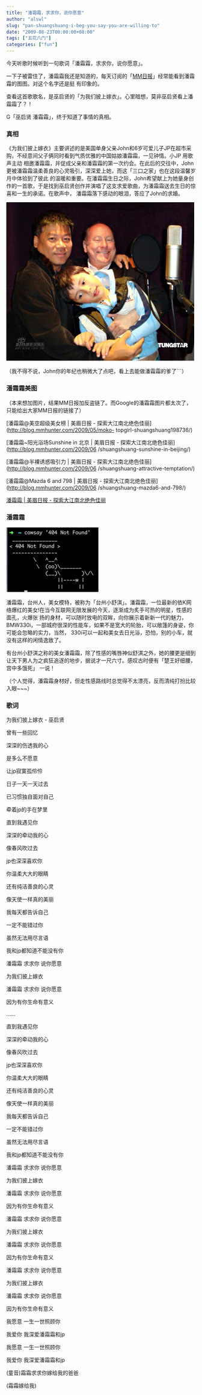 ```yaml
---
title: "潘霜霜，求求你，说你愿意"
author: "alswl"
slug: "pan-shuangshuang-i-beg-you-say-you-are-willing-to"
date: "2009-08-23T00:00:00+08:00"
tags: ["五花八门"]
categories: ["fun"]
---
```


今天听歌时候听到一句歌词「潘霜霜，求求你，说你愿意」。

一下子被雷住了，潘霜霜我还是知道的，每天订阅的「[MM日报](http://blog.mmhunter.com/)」经常能看到潘霜霜的图图。对这个名字还是挺
有印象的。

查看这首歌歌名，是巫启贤的「为我们披上嫁衣」。心里暗想，莫非巫启贤看上潘霜霜了？！

G「巫启贤 潘霜霜」，终于知道了事情的真相。

### 真相

《为我们披上嫁衣》主要讲述的是美国单身父亲John和6岁可爱儿子JP在超市采购，不经意间父子俩同时看到气质优雅的中国姑娘潘霜霜，一见钟情。小JP 用歌声主动
相邀潘霜霜，并促成父亲和潘霜霜的第一次约会。在此后的交往中，John更被潘霜霜温柔善良的心灵吸引，深深爱上她，而这「三口之家」也在这段温馨岁月中体验到了彼此
的温暖和重要。在潘霜霜生日之际，John希望献上为她量身创作的一首歌，于是找到巫启贤创作并演唱了这支求爱歌曲，为潘霜霜送去生日的惊喜和一生的承诺。在歌声中，
潘霜霜落下感动的眼泪，答应了John的求婚。

[![image](../../static/images/upload_dropbox/200908/u2956p28t3d2560129f326dt20090612101246.jpg)](../../static/images/upload_dropbox/200908/u2956p28t3d2560129f326dt20090612101246.jpg)

（我不得不说，John你的年纪也稍微大了点吧，看上去能做潘霜霜的爹了```）

### 潘霜霜美图

（本来想加图片，结果MM日报加反盗链了。而Google的潘霜霜图片都太次了，只能给出大家MM日报的链接了）

[潘霜霜@美空超级美女榜 | 美眉日报 - 探索大江南北绝色佳丽](http://blog.mmhunter.com/2009/05/moko-
topgirl-shuangshuang198736/)

[潘霜霜~阳光浴场Sunshine in 北京 | 美眉日报 - 探索大江南北绝色佳丽](http://blog.mmhunter.com/2009/06
/shuangshuang-sunshine-in-beijing/)

[潘霜霜@半裸诱惑吸引力 | 美眉日报 - 探索大江南北绝色佳丽](http://blog.mmhunter.com/2009/06
/shuangshuang-attractive-temptation/)

[潘霜霜@Mazda 6 and 798 | 美眉日报 - 探索大江南北绝色佳丽](http://blog.mmhunter.com/2009/06
/shuangshuang-mazda6-and-798/)

[潘霜霜 | 美眉日报 -
探索大江南北绝色佳丽](http://blog.mmhunter.com/tag/%E6%BD%98%E9%9C%9C%E9%9C%9C/)

### 潘霜霜

[![image](../../static/images/upload_dropbox/201612/404.png)](http://pic.xgm8.com/16/090430/a4t6adg1.jpg)

潘霜霜，台州人，美女模特，被称为「台州小舒淇」。潘霜霜，一位最新的依K网络爆红的美女!在当今互联网无限发展的今天，逐渐成为炙手可热的明星，性感的面孔，火爆张
扬的身材，可以随时放电的双眸，向你展示着新新一代的魅力，BMW330i，一部城府很深的性能车，如果不是宽大的轮胎，可以敞篷的身姿，你可能会忽略的实力，当然，
330i可以一起和美女去日光浴，恐怕，别的小车，就没有这样的闲情逸致了。

有台州小舒淇之称的美女潘霜霜，除了性感的嘴唇神似舒淇之外，她的腰更是细到让天下男人为之疯狂追逐的地步，据说才一尺六寸。感叹古时便有「楚王好细腰，宫中多饿死」
一说！

（个人觉得，潘霜霜身材好，但走性感路线时总觉得不太漂亮，反而清纯打扮比较入眼~~~）

### 歌词

为我们披上嫁衣 - 巫启贤

曾有一些回忆

深深的伤透我的心

是多么不愿意

让jp寂寞孤伶伶

日子一天一天过去

已习惯独自面对自己

牵着jp的手在梦里

直到我遇见你

深深的牵动我的心

像春风吹过去

jp也深深喜欢你

你温柔大大的眼睛

还有纯洁善良的心灵

像天使一样真的美丽

我每天都告诉自己

一定不能错过你

虽然无法用尽言语

我和jp都知道不能没有你

潘霜霜 求求你 说你愿意

为我们披上嫁衣

潘霜霜 求求你 说你愿意

因为有你生命有意义

……

直到我遇见你

深深的牵动我的心

像春风吹过去

jp也深深喜欢你

你温柔大大的眼睛

还有纯洁善良的心灵

像天使一样真的美丽

我每天都告诉自己

一定不能错过你

虽然无法用尽言语

我和jp都知道不能没有你

潘霜霜 求求你 说你愿意

为我们披上嫁衣

潘霜霜 求求你 说你愿意

因为有你生命有意义

潘霜霜 求求你 说你愿意

为我们披上嫁衣

潘霜霜 求求你 说你愿意

因为有你生命有意义

潘霜霜 求求你 说你愿意

为我们披上嫁衣

潘霜霜 求求你 说你愿意

因为有你生命有意义

我愿意 一生一世照顾你

我爱你 我深爱潘霜霜和jp

我愿意 一生一世照顾你

我爱你 我深爱潘霜霜和jp

(童音)霜霜求求你嫁给我的爸爸

(霜霜嫁给我)


